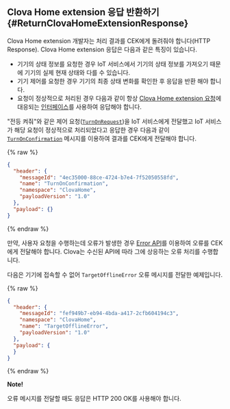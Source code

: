 ## Clova Home extension 응답 반환하기 {#ReturnClovaHomeExtensionResponse}

Clova Home extension 개발자는 처리 결과를 CEK에게 돌려줘야 합니다(HTTP Response). Clova Home extension 응답은 다음과 같은 특징이 있습니다.

* 기기의 상태 정보를 요청한 경우 IoT 서비스에서 기기의 상태 정보를 가져오기 때문에 기기의 실제 현재 상태와 다를 수 있습니다.
* 기기 제어를 요청한 경우 기기의 최종 상태 변화를 확인한 후 응답을 반환 해야 합니다.
* 요청이 정상적으로 처리된 경우 다음과 같이 항상 [Clova Home extension 요청](#HandleClovaHomeExtensionRequest)에 대응되는 [인터페이스](/CEK/References/CEK_API.md#ClovaHomeExtInterface)를 사용하여 응답해야 합니다.

"전등 켜줘"와 같은 제어 요청([`TurnOnRequest`](/CEK/References/ClovaHomeInterface/Control_Interfaces.md#TurnOnRequest))을 IoT 서비스에게 전달했고 IoT 서비스가 해당 요청이 정상적으로 처리되었다고 응답한 경우 다음과 같이 [`TurnOnConfirmation`](/CEK/References/ClovaHomeInterface/Control_Interfaces.md#TurnOnConfirmation) 메시지를 이용하여 결과를 CEK에게 전달해야 합니다.

{% raw %}
```json
{
  "header": {
    "messageId": "4ec35000-88ce-4724-b7e4-7f52050558fd",
    "name": "TurnOnConfirmation",
    "namespace": "ClovaHome",
    "payloadVersion": "1.0"
  },
  "payload": {}
}
```
{% endraw %}

만약, 사용자 요청을 수행하는데 오류가 발생한 경우 [Error API](/CEK/References/ClovaHomeInterface/Error_Interfaces.md)를 이용하여 오류를 CEK에게 전달해야 합니다. Clova는 수신된 API에 따라 그에 상응하는 오류 처리를 수행합니다.

다음은 기기에 접속할 수 없어 `TargetOfflineError` 오류 메시지를 전달한 예제입니다.

{% raw %}
```json
{
  "header": {
    "messageId": "fef949b7-eb94-4bda-a417-2cfb604194c3",
    "namespace": "ClovaHome",
    "name": "TargetOfflineError",
    "payloadVersion": "1.0"
  },
  "payload": {
  }
}
```
{% endraw %}


<div class="note">
<p><strong>Note!</strong></p>
<p>오류 메시지를 전달할 때도 응답은 HTTP 200 OK를 사용해야 합니다.</p>
</div>
